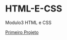 # HTML-E-CSS
Modulo3 HTML e CSS


<a href="https://dev-mauricy.github.io/HTML-E-CSS/Desafio Módulo 2 - Curso/android.html">Primeiro Projeto</a>